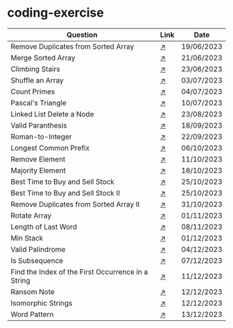 # coding-exercise

| Question                                           | Link                                                                                                             | Date       |
|----------------------------------------------------|----------------------------------------------------------------------------------------------------------------|------------|
| Remove Duplicates from Sorted Array                | [:arrow_upper_right:](https://leetcode.com/explore/interview/card/top-interview-questions-easy/92/array/727/)    | 19/06/2023 |
| Merge Sorted Array                                 | [:arrow_upper_right:](https://leetcode.com/explore/interview/card/top-interview-questions-easy/96/sorting-and-searching/587/)   | 21/06/2023 |
| Climbing Stairs                                    | [:arrow_upper_right:](https://leetcode.com/explore/interview/card/top-interview-questions-easy/97/dynamic-programming/569/)   | 23/06/2023 |
| Shuffle an Array                                   | [:arrow_upper_right:](https://leetcode.com/explore/interview/card/top-interview-questions-easy/98/design/670/) | 03/07/2023 |
| Count Primes                                       | [:arrow_upper_right:](https://leetcode.com/explore/interview/card/top-interview-questions-easy/102/math/744/) | 04/07/2023 |
| Pascal's Triangle                                  | [:arrow_upper_right:](https://leetcode.com/explore/interview/card/top-interview-questions-easy/99/others/601/) | 10/07/2023 |
| Linked List Delete a Node                          | [:arrow_upper_right:](https://leetcode.com/submissions/detail/1029607173/?from=explore&item_id=553) | 23/08/2023 |
| Valid Paranthesis                                  | [:arrow_upper_right:](https://leetcode.com/problems/valid-parentheses/submissions/) | 18/09/2023 |
| Roman-to-Integer                                   | [:arrow_upper_right:](https://leetcode.com/problems/roman-to-integer/description/) | 22/09/2023 |
| Longest Common Prefix                              | [:arrow_upper_right:](https://leetcode.com/problems/longest-common-prefix/submissions/?envType=study-plan-v2&envId=top-interview-150) | 06/10/2023 |
| Remove Element                                     | [:arrow_upper_right:](https://leetcode.com/problems/remove-element/submissions/?envType=study-plan-v2&envId=top-interview-150) | 11/10/2023 |
| Majority Element                                   | [:arrow_upper_right:](https://leetcode.com/problems/majority-element/submissions/?envType=study-plan-v2&envId=top-interview-150) | 18/10/2023 |
| Best Time to Buy and Sell Stock                    | [:arrow_upper_right:](https://leetcode.com/problems/best-time-to-buy-and-sell-stock/submissions/?envType=study-plan-v2&envId=top-interview-150) | 25/10/2023 |
| Best Time to Buy and Sell Stock II                 | [:arrow_upper_right:](https://leetcode.com/problems/best-time-to-buy-and-sell-stock-ii/submissions/?envType=study-plan-v2&envId=top-interview-150) | 25/10/2023 |
| Remove Duplicates from Sorted Array II             | [:arrow_upper_right:](https://leetcode.com/problems/remove-duplicates-from-sorted-array-ii/submissions/?envType=study-plan-v2&envId=top-interview-150) | 31/10/2023 |
| Rotate Array                                       | [:arrow_upper_right:](https://leetcode.com/problems/rotate-array/submissions/?envType=study-plan-v2&envId=top-interview-150) | 01/11/2023 |
| Length of Last Word                                | [:arrow_upper_right:](https://leetcode.com/problems/length-of-last-word/submissions/?envType=study-plan-v2&envId=top-interview-150) | 08/11/2023 |
| Min Stack                                          | [:arrow_upper_right:](https://leetcode.com/problems/min-stack/description/?envType=study-plan-v2&envId=top-interview-150) | 01/12/2023 |
| Valid Palindrome                                   | [:arrow_upper_right:](https://leetcode.com/problems/valid-palindrome/description/?envType=study-plan-v2&envId=top-interview-150) | 04/12/2023 |
| Is Subsequence                                     | [:arrow_upper_right:](https://leetcode.com/problems/is-subsequence/description/?envType=study-plan-v2&envId=top-interview-150) | 07/12/2023 |
| Find the Index of the First Occurrence in a String | [:arrow_upper_right:](https://leetcode.com/problems/find-the-index-of-the-first-occurrence-in-a-string/description/?envType=study-plan-v2&envId=top-interview-150) | 11/12/2023 |
| Ransom Note                                        | [:arrow_upper_right:](https://leetcode.com/problems/ransom-note/description/?envType=study-plan-v2&envId=top-interview-150) | 12/12/2023 |
| Isomorphic Strings                                 | [:arrow_upper_right:](https://leetcode.com/problems/isomorphic-strings/submissions/?envType=study-plan-v2&envId=top-interview-150) | 12/12/2023 |
| Word Pattern                                       | [:arrow_upper_right:](https://leetcode.com/problems/word-pattern/submissions/?envType=study-plan-v2&envId=top-interview-150) | 13/12/2023 |